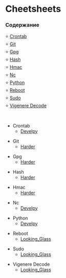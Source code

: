 # Cheetsheets

### Содержание
:star:  [Crontab](#crontab)  
:star:  [Git](#git)  
:star:  [Gpg](#gpg)  
:star:  [Hash](#hash)  
:star:  [Hmac](#hmac)  
:star:  [Nc](#nc)  
:star:  [Python](#python)  
:star:  [Reboot](#reboot)  
:star:  [Sudo](#sudo)  
:star:  [Vigenere Decode](#vigenere)  

#

<a name="crontab"></a>

* Crontab
  * [Develpy](https://github.com/fobblified/Writeups/tree/main/Tryhackme/Develpy)

<a name="git"></a>

* Git
  * [Harder](https://github.com/fobblified/Writeups/tree/main/Tryhackme/Harder)

<a name="gpg"></a>

* Gpg
  * [Harder](https://github.com/fobblified/Writeups/tree/main/Tryhackme/Harder)

<a name="hash"></a>

* Hash
  * [Harder](https://github.com/fobblified/Writeups/tree/main/Tryhackme/Harder)

<a name="hmac"></a>

* Hmac
  * [Harder](https://github.com/fobblified/Writeups/tree/main/Tryhackme/Harder)

<a name="nc"></a>

* Nc
  * [Develpy](https://github.com/fobblified/Writeups/tree/main/Tryhackme/Develpy)

<a name="python"></a>

* Python
  * [Develpy](https://github.com/fobblified/Writeups/tree/main/Tryhackme/Develpy)

<a name="reboot"></a>

* Reboot
  * [Looking_Glass](https://github.com/fobblified/Writeups/blob/main/Tryhackme/Looking_Glass)

<a name="sudo"></a>

* Sudo
  * [Looking_Glass](https://github.com/fobblified/Writeups/blob/main/Tryhackme/Looking_Glass)


<a name="vigenere"></a>

* Vigenere Decode
  * [Looking_Glass](https://github.com/fobblified/Writeups/blob/main/Tryhackme/Looking_Glass)
